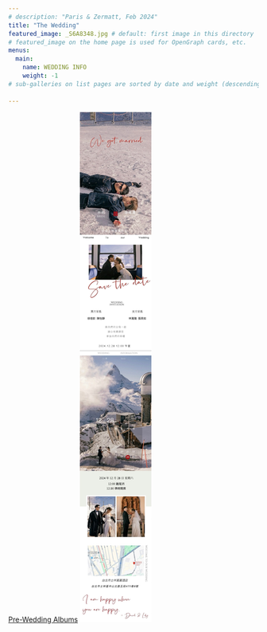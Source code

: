 ```yaml
---
# description: "Paris & Zermatt, Feb 2024"
title: "The Wedding"
featured_image: _S6A8348.jpg # default: first image in this directory
# featured_image on the home page is used for OpenGraph cards, etc.
menus:
  main:
    name: WEDDING INFO
    weight: -1
# sub-galleries on list pages are sorted by date and weight (descending)

---
```


[Pre-Wedding Albums](./albums)
![invitation](../data/invitation.jpg)

